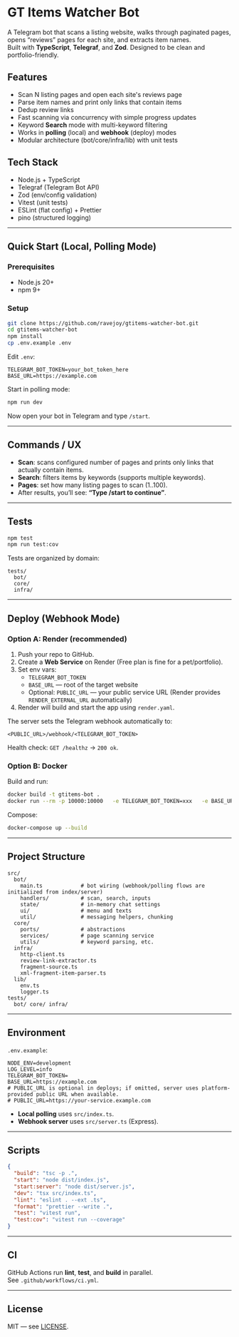 # GT Items Watcher Bot

A Telegram bot that scans a listing website, walks through paginated pages, opens “reviews” pages for each site, and extracts item names.  
Built with **TypeScript**, **Telegraf**, and **Zod**. Designed to be clean and portfolio-friendly.

## Features

- Scan N listing pages and open each site's reviews page
- Parse item names and print only links that contain items
- Dedup review links
- Fast scanning via concurrency with simple progress updates
- Keyword **Search** mode with multi-keyword filtering
- Works in **polling** (local) and **webhook** (deploy) modes
- Modular architecture (bot/core/infra/lib) with unit tests

## Tech Stack

- Node.js + TypeScript
- Telegraf (Telegram Bot API)
- Zod (env/config validation)
- Vitest (unit tests)
- ESLint (flat config) + Prettier
- pino (structured logging)

---

## Quick Start (Local, Polling Mode)

### Prerequisites

- Node.js 20+
- npm 9+

### Setup

```bash
git clone https://github.com/ravejoy/gtitems-watcher-bot.git
cd gtitems-watcher-bot
npm install
cp .env.example .env
```

Edit `.env`:

```
TELEGRAM_BOT_TOKEN=your_bot_token_here
BASE_URL=https://example.com
```

Start in polling mode:

```bash
npm run dev
```

Now open your bot in Telegram and type `/start`.

---

## Commands / UX

- **Scan**: scans configured number of pages and prints only links that actually contain items.
- **Search**: filters items by keywords (supports multiple keywords).
- **Pages**: set how many listing pages to scan (1..100).
- After results, you’ll see: **“Type /start to continue”**.

---

## Tests

```bash
npm test
npm run test:cov
```

Tests are organized by domain:

```
tests/
  bot/
  core/
  infra/
```

---

## Deploy (Webhook Mode)

### Option A: Render (recommended)

1. Push your repo to GitHub.
2. Create a **Web Service** on Render (Free plan is fine for a pet/portfolio).
3. Set env vars:
   - `TELEGRAM_BOT_TOKEN`
   - `BASE_URL` — root of the target website
   - Optional: `PUBLIC_URL` — your public service URL (Render provides `RENDER_EXTERNAL_URL` automatically)
4. Render will build and start the app using `render.yaml`.

The server sets the Telegram webhook automatically to:

```
<PUBLIC_URL>/webhook/<TELEGRAM_BOT_TOKEN>
```

Health check: `GET /healthz` → `200 ok`.

### Option B: Docker

Build and run:

```bash
docker build -t gtitems-bot .
docker run --rm -p 10000:10000   -e TELEGRAM_BOT_TOKEN=xxx   -e BASE_URL=https://example.com   -e PUBLIC_URL=http://localhost:10000   gtitems-bot
```

Compose:

```bash
docker-compose up --build
```

---

## Project Structure

```
src/
  bot/
    main.ts            # bot wiring (webhook/polling flows are initialized from index/server)
    handlers/          # scan, search, inputs
    state/             # in-memory chat settings
    ui/                # menu and texts
    util/              # messaging helpers, chunking
  core/
    ports/             # abstractions
    services/          # page scanning service
    utils/             # keyword parsing, etc.
  infra/
    http-client.ts
    review-link-extractor.ts
    fragment-source.ts
    xml-fragment-item-parser.ts
  lib/
    env.ts
    logger.ts
tests/
  bot/ core/ infra/
```

---

## Environment

`.env.example`:

```
NODE_ENV=development
LOG_LEVEL=info
TELEGRAM_BOT_TOKEN=
BASE_URL=https://example.com
# PUBLIC_URL is optional in deploys; if omitted, server uses platform-provided public URL when available.
# PUBLIC_URL=https://your-service.example.com
```

- **Local polling** uses `src/index.ts`.
- **Webhook server** uses `src/server.ts` (Express).

---

## Scripts

```json
{
  "build": "tsc -p .",
  "start": "node dist/index.js",
  "start:server": "node dist/server.js",
  "dev": "tsx src/index.ts",
  "lint": "eslint . --ext .ts",
  "format": "prettier --write .",
  "test": "vitest run",
  "test:cov": "vitest run --coverage"
}
```

---

## CI

GitHub Actions run **lint**, **test**, and **build** in parallel.  
See `.github/workflows/ci.yml`.

---

## License

MIT — see [LICENSE](LICENSE).
